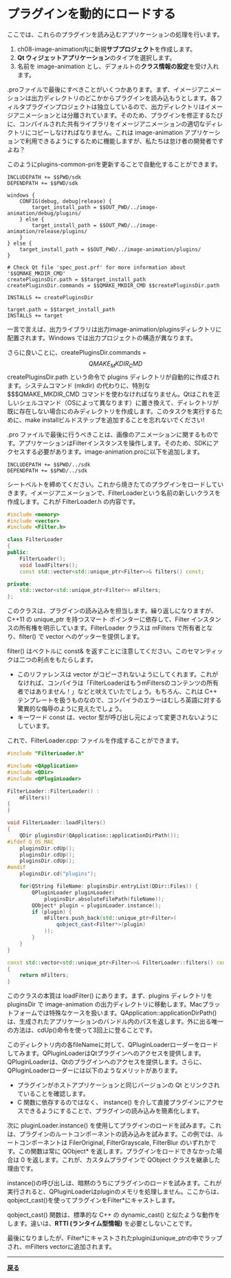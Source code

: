 # プラグインを動的にロードする

ここでは、これらのプラグインを読み込むアプリケーションの処理を行います。

1. ch08-image-animation内に新規**サブプロジェクト**を作成します。
2. **Qt ウィジェットアプリケーション**のタイプを選択します。
3. 名前を image-animation とし、デフォルトの**クラス情報の設定**を受け入れます。

.proファイルで最後にすべきことがいくつかあります。まず、イメージアニメーションは出力ディレクトリのどこかからプラグインを読み込もうとします。各フィルタプラグインプロジェクトは独立しているので、出力ディレクトリはイメージアニメーションとは分離されています。そのため、プラグインを修正するたびに、コンパイルされた共有ライブラリをイメージアニメーションの適切なディレクトリにコピーしなければなりません。これは image-animation アプリケーションで利用できるようにするために機能しますが、私たちは怠け者の開発者ですよね？

このようにplugins-common-priを更新することで自動化することができます。

```QMake
INCLUDEPATH += $$PWD/sdk
DEPENDPATH += $$PWD/sdk

windows {
    CONFIG(debug, debug|release) {
        target_install_path = $$OUT_PWD/../image-animation/debug/plugins/
    } else {
        target_install_path = $$OUT_PWD/../image-animation/release/plugins/
    }
} else {
    target_install_path = $$OUT_PWD/../image-animation/plugins/
}

# Check Qt file 'spec_post.prf' for more information about
'$$QMAKE_MKDIR_CMD'
createPluginsDir.path = $$target_install_path
createPluginsDir.commands = $$QMAKE_MKDIR_CMD $$createPluginsDir.path

INSTALLS += createPluginsDir

target.path = $$target_install_path
INSTALLS += target
```

一言で言えば、出力ライブラリは出力image-animation/pluginsディレクトリに配置されます。Windows では出力プロジェクトの構造が異なります。

さらに良いことに、createPluginsDir.commands = $$QMAKE_MKDIR_CMD $$createPluginsDir.path という命令で plugins ディレクトリが自動的に作成されます。システムコマンド (mkdir) の代わりに、特別な $$$QMAKE_MKDIR_CMD コマンドを使わなければなりません。Qtはこれを正しいシェルコマンド（OSによって異なります）に置き換えて、ディレクトリが既に存在しない場合にのみディレクトリを作成します。このタスクを実行するために、make installビルドステップを追加することを忘れないでください!

.pro ファイルで最後に行うべきことは、画像のアニメーションに関するものです。アプリケーションはFilterインスタンスを操作します。そのため、SDKにアクセスする必要があります。image-animation.proに以下を追加します。

```QMake
INCLUDEPATH += $$PWD/../sdk
DEPENDPATH += $$PWD/../sdk
```

シートベルトを締めてください。これから焼きたてのプラグインをロードしていきます。イメージアニメーションで、FilterLoaderという名前の新しいクラスを作成します。これが FilterLoader.h の内容です。

```C++
#include <memory>
#include <vector>
#include <Filter.h>

class FilterLoader
{
public:
    FilterLoader();
    void loadFilters();
    const std::vector<std::unique_ptr<Filter>>& filters() const;

private:
    std::vector<std::unique_ptr<Filter>> mFilters;
};
```

このクラスは、プラグインの読み込みを担当します。繰り返しになりますが、C++11 の unique_ptr を持つスマート ポインターに依存して、Filter インスタンスの所有権を明示しています。FilterLoader クラスは mFilters で所有者となり、filter() で vector へのゲッターを提供します。

filter() はベクトルに const& を返すことに注意してください。このセマンティックは二つの利点をもたらします。

* このリファレンスは vector がコピーされないようにしてくれます。これがなければ、コンパイラは「FilterLoaderはもうmFiltersのコンテンツの所有者ではありません！」などと吠えていたでしょう。もちろん、これは C++ テンプレートを扱うものなので、コンパイラのエラーはむしろ英語に対する驚異的な侮辱のように見えたでしょう。
* キーワード const は、vector 型が呼び出し元によって変更されないようにしています。

これで、FilterLoader.cpp: ファイルを作成することができます。

```C++
#include "FilterLoader.h"

#include <QApplication>
#include <QDir>
#include <QPluginLoader>

FilterLoader::FilterLoader() :
    mFilters()
{
}

void FilterLoader::loadFilters()
{
    QDir pluginsDir(QApplication::applicationDirPath());
#ifdef Q_OS_MAC
    pluginsDir.cdUp();
    pluginsDir.cdUp();
    pluginsDir.cdUp();
#endif
    pluginsDir.cd("plugins");

    for(QString fileName: pluginsDir.entryList(QDir::Files)) {
        QPluginLoader pluginLoader(
            pluginsDir.absoluteFilePath(fileName));
        QObject* plugin = pluginLoader.instance();
        if (plugin) {
            mFilters.push_back(std::unique_ptr<Filter>(
                qobject_cast<Filter*>(plugin)
            ));
        }
    }
}

const std::vector<std::unique_ptr<Filter>>& FilterLoader::filters() const
{
    return mFilters;
}
```

このクラスの本質は loadFilter() にあります。まず、plugins ディレクトリを pluginsDir で image-animation の出力ディレクトリに移動します。Macプラットフォームでは特殊なケースを扱います。QApplication::applicationDirPath()は、生成されたアプリケーションのバンドル内のパスを返します。外に出る唯一の方法は、cdUp()命令を使って3回上に登ることです。

このディレクトリ内の各fileNameに対して、QPluginLoaderローダーをロードしてみます。QPluginLoaderはQtプラグインへのアクセスを提供します。QPluginLoaderは、Qtのプラグインへのアクセスを提供します。さらに、QPluginLoaderローダーには以下のようなメリットがあります。

* プラグインがホストアプリケーションと同じバージョンの Qt とリンクされていることを確認します。
* C 関数に依存するのではなく、 instance() を介して直接プラグインにアクセスできるようにすることで、プラグインの読み込みを簡素化します。

次に pluginLoader.instance() を使用してプラグインのロードを試みます。これは、プラグインのルートコンポーネントの読み込みを試みます。この例では、ルートコンポーネントは FilerOriginal, FilterGrayscale, FilterBlur のいずれかです。この関数は常に QObject* を返します。プラグインをロードできなかった場合は 0 を返します。これが、カスタムプラグインで QObject クラスを継承した理由です。

instance()の呼び出しは、暗黙のうちにプラグインのロードを試みます。これが実行されると、QPluginLoaderはpluginのメモリを処理しません。ここからは、qobject_cast()を使ってプラグインをFilter*にキャストします。

qobject_cast() 関数は、標準的な C++ の dynamic_cast() と似たような動作をします。違いは、**RTTI (ランタイム型情報)** を必要としないことです。

最後になりましたが、Filter*にキャストされたpluginはunique_ptrの中でラップされ、mFilters vectorに追加されます。

***

**[戻る](../index.html)**
